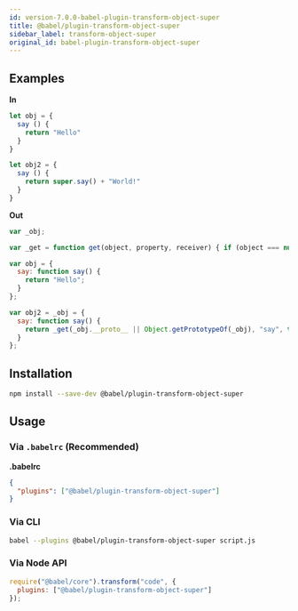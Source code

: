 ```yaml
---
id: version-7.0.0-babel-plugin-transform-object-super
title: @babel/plugin-transform-object-super
sidebar_label: transform-object-super
original_id: babel-plugin-transform-object-super
---
```


## Examples

**In**

```javascript
let obj = {
  say () {
    return "Hello"
  }
}

let obj2 = {
  say () {
    return super.say() + "World!"
  }
}
```

**Out**

```javascript
var _obj;

var _get = function get(object, property, receiver) { if (object === null) object = Function.prototype; var desc = Object.getOwnPropertyDescriptor(object, property); if (desc === undefined) { var parent = Object.getPrototypeOf(object); if (parent === null) { return undefined; } else { return get(parent, property, receiver); } } else if ("value" in desc) { return desc.value; } else { var getter = desc.get; if (getter === undefined) { return undefined; } return getter.call(receiver); } };

var obj = {
  say: function say() {
    return "Hello";
  }
};

var obj2 = _obj = {
  say: function say() {
    return _get(_obj.__proto__ || Object.getPrototypeOf(_obj), "say", this).call(this) + "World!";
  }
};
```

## Installation

```sh
npm install --save-dev @babel/plugin-transform-object-super
```

## Usage

### Via `.babelrc` (Recommended)

**.babelrc**

```json
{
  "plugins": ["@babel/plugin-transform-object-super"]
}
```

### Via CLI

```sh
babel --plugins @babel/plugin-transform-object-super script.js
```

### Via Node API

```javascript
require("@babel/core").transform("code", {
  plugins: ["@babel/plugin-transform-object-super"]
});
```

